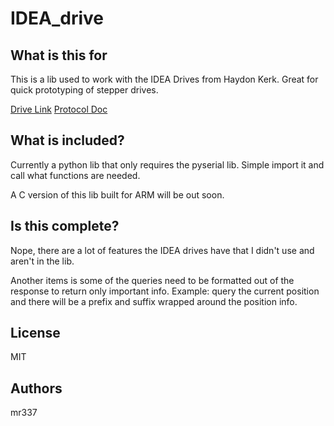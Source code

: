 # IDEA_drive

## What is this for
This is a lib used to work with the IDEA Drives from Haydon Kerk. Great for
quick prototyping of stepper drives.

[Drive Link](http://www.haydonkerkpittman.com/products/drives/steppermotorprogrammabledrives/acm4806e-acm4826e)
[Protocol Doc](http://www.haydonkerkpittman.com/-/media/ametekhaydonkerk/downloads/products/drives/idea_drive_communication_manual.pdf?la=en)

## What is included?
Currently a python lib that only requires the pyserial lib. Simple import it
and call what functions are needed.

A C version of this lib built for ARM will be out soon.

## Is this complete?
Nope, there are a lot of features the IDEA drives have that I didn't use and aren't in the lib. 

Another items is some of the queries need to be formatted out of the response to return only
important info. Example: query the current position and there will be a prefix and suffix wrapped
around the position info.

## License
MIT

## Authors
mr337
